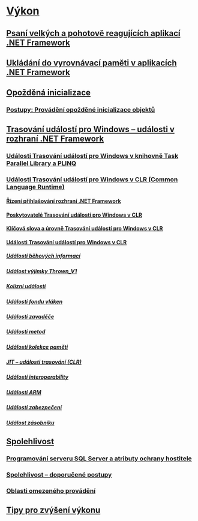 # [Výkon](index.md)
## [Psaní velkých a pohotově reagujících aplikací .NET Framework](writing-large-responsive-apps.md)
## [Ukládání do vyrovnávací paměti v aplikacích .NET Framework](caching-in-net-framework-applications.md)
## [Opožděná inicializace](lazy-initialization.md)
### [Postupy: Provádění opožděné inicializace objektů](how-to-perform-lazy-initialization-of-objects.md)
## [Trasování událostí pro Windows – události v rozhraní .NET Framework](etw-events.md)
### [Události Trasování událostí pro Windows v knihovně Task Parallel Library a PLINQ](etw-events-in-task-parallel-library-and-plinq.md)
### [Události Trasování událostí pro Windows v CLR (Common Language Runtime)](etw-events-in-the-common-language-runtime.md)
#### [Řízení přihlašování rozhraní .NET Framework](controlling-logging.md)
#### [Poskytovatelé Trasování událostí pro Windows v CLR](clr-etw-providers.md)
#### [Klíčová slova a úrovně Trasování událostí pro Windows v CLR](clr-etw-keywords-and-levels.md)
#### [Události Trasování událostí pro Windows v CLR](clr-etw-events.md)
##### [Události běhových informací](runtime-information-etw-events.md)
##### [Událost výjimky Thrown_V1](exception-thrown-v1-etw-event.md)
##### [Kolizní události](contention-etw-events.md)
##### [Události fondu vláken](thread-pool-etw-events.md)
##### [Události zavaděče](loader-etw-events.md)
##### [Události metod](method-etw-events.md)
##### [Události kolekce paměti](garbage-collection-etw-events.md)
##### [JIT – události trasování (CLR)](jit-tracing-etw-events.md)
##### [Události interoperability](interop-etw-events.md)
##### [Události ARM](application-domain-resource-monitoring-arm-etw-events.md)
##### [Události zabezpečení](security-etw-events.md)
##### [Událost zásobníku](stack-etw-event.md)
## [Spolehlivost](reliability.md)
### [Programování serveru SQL Server a atributy ochrany hostitele](sql-server-programming-and-host-protection-attributes.md)
### [Spolehlivost – doporučené postupy](reliability-best-practices.md)
### [Oblasti omezeného provádění](constrained-execution-regions.md)
## [Tipy pro zvýšení výkonu](performance-tips.md)
